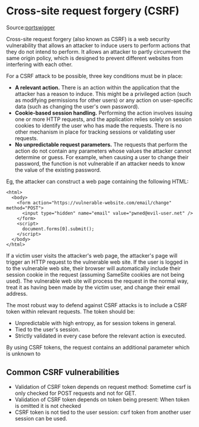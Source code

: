 # Cross-site request forgery (CSRF)

Source:[portswigger](https://portswigger.net/web-security/csrf)

Cross-site request forgery (also known as CSRF) is a web security vulnerability that allows an attacker to induce users to perform actions that they do not intend to perform. It allows an attacker to partly circumvent the same origin policy, which is designed to prevent different websites from interfering with each other.

For a CSRF attack to be possible, three key conditions must be in place:

- **A relevant action.** There is an action within the application that the attacker has a reason to induce. This might be a privileged action (such as modifying permissions for other users) or any action on user-specific data (such as changing the user's own password).
- **Cookie-based session handling.** Performing the action involves issuing one or more HTTP requests, and the application relies solely on session cookies to identify the user who has made the requests. There is no other mechanism in place for tracking sessions or validating user requests.
- **No unpredictable request parameters.** The requests that perform the action do not contain any parameters whose values the attacker cannot determine or guess. For example, when causing a user to change their password, the function is not vulnerable if an attacker needs to know the value of the existing password.

Eg, the attacker can construct a web page containing the following HTML:
```
<html>
  <body>
    <form action="https://vulnerable-website.com/email/change" method="POST">
      <input type="hidden" name="email" value="pwned@evil-user.net" />
    </form>
    <script>
      document.forms[0].submit();
    </script>
  </body>
</html>
```
If a victim user visits the attacker's web page, the attacker's page will trigger an HTTP request to the vulnerable web site. If the user is logged in to the vulnerable web site, their browser will automatically include their session cookie in the request (assuming SameSite cookies are not being used). The vulnerable web site will process the request in the normal way, treat it as having been made by the victim user, and change their email address.

The most robust way to defend against CSRF attacks is to include a CSRF token within relevant requests. The token should be:

- Unpredictable with high entropy, as for session tokens in general.
- Tied to the user's session.
- Strictly validated in every case before the relevant action is executed.

By using CSRF tokens, the request contains an additional parameter which is unknown to

## Common CSRF vulnerabilities

- Validation of CSRF token depends on request method: Sometime csrf is only checked for POST requests and not for GET.
- Validation of CSRF token depends on token being present: When token is omitted it is not checked
- CSRF token is not tied to the user session: csrf token from another user session can be used.
